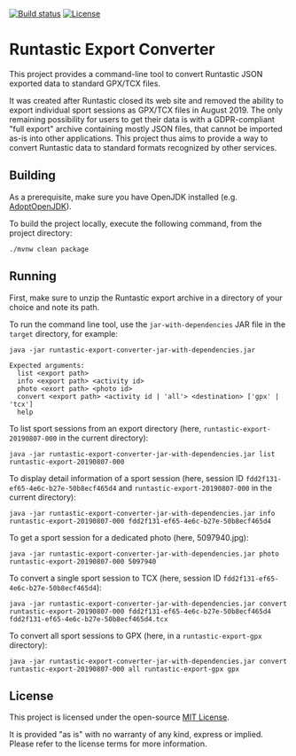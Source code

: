 [![Build status](https://github.com/fcrespel/runtastic-export-converter/workflows/CI/badge.svg)](https://github.com/fcrespel/runtastic-export-converter/actions?query=workflow%3ACI)
[![License](https://img.shields.io/github/license/fcrespel/runtastic-export-converter.svg)](https://opensource.org/licenses/MIT)

# Runtastic Export Converter

This project provides a command-line tool to convert Runtastic JSON exported data to standard GPX/TCX files.

It was created after Runtastic closed its web site and removed the ability to export individual sport sessions as GPX/TCX files in August 2019.
The only remaining possibility for users to get their data is with a GDPR-compliant "full export" archive containing mostly JSON files, that cannot be imported as-is into other applications.
This project thus aims to provide a way to convert Runtastic data to standard formats recognized by other services.

## Building

As a prerequisite, make sure you have OpenJDK installed (e.g. [AdoptOpenJDK](https://adoptopenjdk.net)).

To build the project locally, execute the following command, from the project directory:

    ./mvnw clean package

## Running

First, make sure to unzip the Runtastic export archive in a directory of your choice and note its path.

To run the command line tool, use the `jar-with-dependencies` JAR file in the `target` directory, for example:

    java -jar runtastic-export-converter-jar-with-dependencies.jar
    
    Expected arguments:
      list <export path>
      info <export path> <activity id>
      photo <exort path> <photo id>
      convert <export path> <activity id | 'all'> <destination> ['gpx' | 'tcx']
      help

To list sport sessions from an export directory (here, `runtastic-export-20190807-000` in the current directory):

    java -jar runtastic-export-converter-jar-with-dependencies.jar list runtastic-export-20190807-000

To display detail information of a sport session (here, session ID `fdd2f131-ef65-4e6c-b27e-50b8ecf465d4` and `runtastic-export-20190807-000` in the current directory):

    java -jar runtastic-export-converter-jar-with-dependencies.jar info runtastic-export-20190807-000 fdd2f131-ef65-4e6c-b27e-50b8ecf465d4

To get a sport session for a dedicated photo (here, 5097940.jpg):

    java -jar runtastic-export-converter-jar-with-dependencies.jar photo runtastic-export-20190807-000 5097940


To convert a single sport session to TCX (here, session ID `fdd2f131-ef65-4e6c-b27e-50b8ecf465d4`):

    java -jar runtastic-export-converter-jar-with-dependencies.jar convert runtastic-export-20190807-000 fdd2f131-ef65-4e6c-b27e-50b8ecf465d4 fdd2f131-ef65-4e6c-b27e-50b8ecf465d4.tcx

To convert all sport sessions to GPX (here, in a `runtastic-export-gpx` directory):

    java -jar runtastic-export-converter-jar-with-dependencies.jar convert runtastic-export-20190807-000 all runtastic-export-gpx gpx

## License

This project is licensed under the open-source [MIT License](https://opensource.org/licenses/MIT).

It is provided "as is" with no warranty of any kind, express or implied. Please refer to the license terms for more information.
